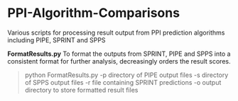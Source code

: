 # PPI-Algorithm-Comparisons
Various scripts for processing result output from PPI prediction algorithms including PIPE, SPRINT and SPPS


**FormatResults.py**
To format the outputs from SPRINT, PIPE and SPPS into a consistent format for further analysis, decreasingly orders the result scores. 
>python FormatResults.py -p directory of PIPE output files -s directory of SPPS output files -r file containing SPRINT predictions -o output directory to store formatted result files
